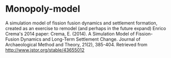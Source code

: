 # Monopoly-model
A simulation model of fission fusion dynamics and settlement formation, created as an exercise to remodel (and perhaps in the future expand) Enrico Crema's 2014 paper: Crema, E. (2014). A Simulation Model of Fission-Fusion Dynamics and Long-Term Settlement Change. Journal of Archaeological Method and Theory, 21(2), 385-404. Retrieved from http://www.jstor.org/stable/43655012

